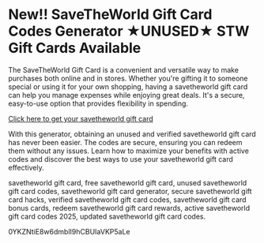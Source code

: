 # New!! SaveTheWorld Gift Card Codes Generator ★UNUSED★ STW Gift Cards Available

The SaveTheWorld Gift Card is a convenient and versatile way to make purchases both online and in stores. Whether you're gifting it to someone special or using it for your own shopping, having a savetheworld gift card can help you manage expenses while enjoying great deals. It's a secure, easy-to-use option that provides flexibility in spending.

[Click here to get your savetheworld gift card](https://pollosgifts.com/savetheworld/)

With this generator, obtaining an unused and verified savetheworld gift card has never been easier. The codes are secure, ensuring you can redeem them without any issues. Learn how to maximize your benefits with active codes and discover the best ways to use your savetheworld gift card effectively.

savetheworld gift card, free savetheworld gift card, unused savetheworld gift card codes, savetheworld gift card generator, secure savetheworld gift card hacks, verified savetheworld gift card codes, savetheworld gift card bonus cards, redeem savetheworld gift card rewards, active savetheworld gift card codes 2025, updated savetheworld gift card codes.

0YKZNtiE8w6dmblI9hCBUIaVKP5aLe
